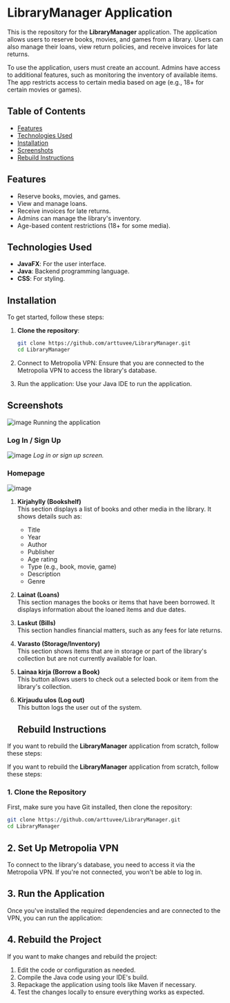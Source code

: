 # LibraryManager Application

This is the repository for the **LibraryManager** application. The application allows users to reserve books, movies, and games from a library. Users can also manage their loans, view return policies, and receive invoices for late returns.

To use the application, users must create an account. Admins have access to additional features, such as monitoring the inventory of available items. The app restricts access to certain media based on age (e.g., 18+ for certain movies or games).

## Table of Contents
- [Features](#features)
- [Technologies Used](#technologies-used)
- [Installation](#installation)
- [Screenshots](#screenshots)
- [Rebuild Instructions](#rebuild-instructions)

## Features
- Reserve books, movies, and games.
- View and manage loans.
- Receive invoices for late returns.
- Admins can manage the library's inventory.
- Age-based content restrictions (18+ for some media).

## Technologies Used
- **JavaFX**: For the user interface.
- **Java**: Backend programming language.
- **CSS**: For styling.

## Installation

To get started, follow these steps:

1. **Clone the repository**:
   ```bash
   git clone https://github.com/arttuvee/LibraryManager.git
   cd LibraryManager

1. Connect to Metropolia VPN: Ensure that you are connected to the Metropolia VPN to access the library's database.

2. Run the application: Use your Java IDE to run the application.
## Screenshots
![image](https://github.com/user-attachments/assets/3760bd93-0ab1-44a4-8929-df368520c2b5)
Running the application
### Log In / Sign Up
![image](https://github.com/user-attachments/assets/0fb1c892-ff1d-4fed-9b1c-de1067fca8ef)
*Log in or sign up screen.*
### Homepage
![image](https://github.com/user-attachments/assets/8c682907-4e6a-48fb-ad24-8b4779e5e478)
1. **Kirjahylly (Bookshelf)**  
   This section displays a list of books and other media in the library. It shows details such as:
   - Title
   - Year
   - Author
   - Publisher
   - Age rating
   - Type (e.g., book, movie, game)
   - Description
   - Genre

2. **Lainat (Loans)**  
   This section manages the books or items that have been borrowed. It displays information about the loaned items and due dates.

3. **Laskut (Bills)**  
   This section handles financial matters, such as any fees for late returns.

4. **Varasto (Storage/Inventory)**  
   This section shows items that are in storage or part of the library's collection but are not currently available for loan.

5. **Lainaa kirja (Borrow a Book)**  
   This button allows users to check out a selected book or item from the library's collection.

6. **Kirjaudu ulos (Log out)**  
   This button logs the user out of the system.


   ## Rebuild Instructions

If you want to rebuild the **LibraryManager** application from scratch, follow these steps:

If you want to rebuild the **LibraryManager** application from scratch, follow these steps:

### 1. Clone the Repository
First, make sure you have Git installed, then clone the repository:
```bash
git clone https://github.com/arttuvee/LibraryManager.git
cd LibraryManager
```

## 2. Set Up Metropolia VPN
To connect to the library's database, you need to access it via the Metropolia VPN. If you're not connected, you won't be able to log in.

## 3. Run the Application
Once you've installed the required dependencies and are connected to the VPN, you can run the application:

## 4. Rebuild the Project
If you want to make changes and rebuild the project:

1. Edit the code or configuration as needed.
2. Compile the Java code using your IDE's build. 
3. Repackage the application using tools like Maven if necessary.
4. Test the changes locally to ensure everything works as expected.
